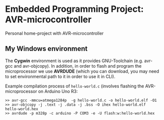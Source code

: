 # Embedded Programming Project: AVR-microcontroller
Personal home-project with AVR-microcontroller

## My Windows environment
The **Cygwin** environment is used as it provides GNU-Toolchain (e.g. avr-gcc and avr-objcopy). In addition, in order to flash and program the microprocessor we use **AVRDUDE** (which you can download, you may need to set environmental path to it in order to use it in CLI).

Example compilation process of `hello-world.c` (involves flashing the AVR-microprocessor on Arduino Uno R3:
```
>> avr-gcc -mmcu=atmega1284p  -g hello-world.c -o hello-world.elf -O1
>> avr-objcopy -j .text -j .data -j .bss -O ihex hello-world.elf hello-world.hex
>> avrdude -p m328p -c arduino -P COM3 -e -U flash:w:hello-world.hex
```
